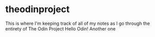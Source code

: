 # theodinproject

This is where I'm keeping track of all of my notes as I go through the entirety of The Odin Project
Hello Odin! 
Another one 
